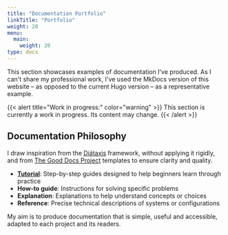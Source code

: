 ```yaml
---
title: "Documentation Portfolio"
linkTitle: "Portfolio"
weight: 20
menu:
  main:
    weight: 20
type: docs
---
```


This section showcases examples of documentation I've produced. As I can't share my professional work, I've used the MkDocs version of this website – as opposed to the current Hugo version – as a representative example.

{{< alert title="Work in progress:" color="warning" >}}
This section is currently a work in progress. Its content may change.
{{< /alert >}}

## Documentation Philosophy

I draw inspiration from the [Diátaxis](https://diataxis.fr/) framework, without applying it rigidly, and from [The Good Docs Project](https://www.thegooddocsproject.dev/) templates to ensure clarity and quality.

* **[Tutorial](./tutorial.md)**: Step-by-step guides designed to help beginners learn through practice
* **How-to guide**: Instructions for solving specific problems
* **Explanation**: Explanations to help understand concepts or choices
* **Reference**: Precise technical descriptions of systems or configurations

My aim is to produce documentation that is simple, useful and accessible, adapted to each project and its readers.
